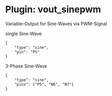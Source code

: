 # Plugin: vout_sinepwm

Variable-Output for Sine-Waves via PWM-Signal

single Sine-Wave

```
{
    "type": "sine",
    "pin": "P5"
}
```

3-Phase Sine-Wave

```
{
    "type": "sine",
    "pins": ["P5", "N6", "N7"]
}
```
